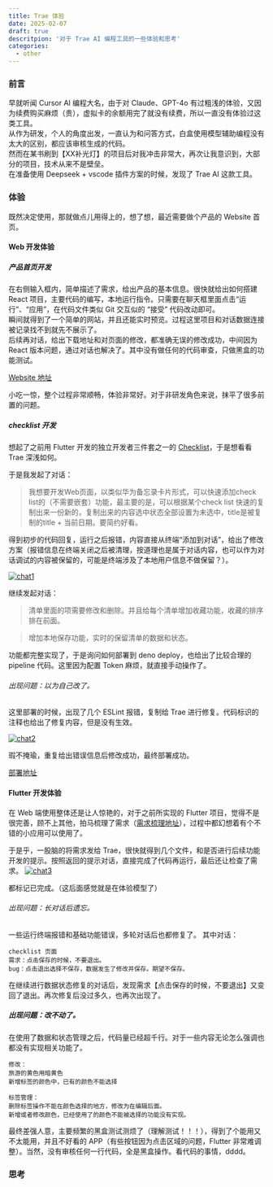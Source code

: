 ```yaml
---
title: Trae 体验
date: 2025-02-07
draft: true
descritpion: '对于 Trae AI 编程工具的一些体验和思考'
categories:
  - other
---
```


### 前言
早就听闻 Cursor AI 编程大名，由于对 Claude、GPT-4o 有过粗浅的体验，又因为续费购买麻烦（贵），虚拟卡的余额用完了就没有续费，所以一直没有体验过这类工具。    
从作为研发，个人的角度出发，一直认为和问答方式，白盒使用模型辅助编程没有太大的区别，都应该审核生成的代码。   
然而在某书刷到【XX补光灯】的项目后对我冲击非常大，再次让我意识到，大部分的项目，技术从来不是壁垒。   
在准备使用 Deepseek + vscode 插件方案的时候，发现了 Trae AI 这款工具。

### 体验
既然决定使用，那就做点儿用得上的，想了想，最近需要做个产品的 Website 首页。
#### Web 开发体验
##### 产品首页开发
在右侧输入框内，简单描述了需求，给出产品的基本信息。很快就给出如何搭建 React 项目，主要代码的编写，本地运行指令。只需要在聊天框里面点击“运行”、“应用”，在代码文件类似 Git 交互似的 “接受” 代码改动即可。    
瞬间就得到了一个简单的网站，并且还能实时预览。过程这里项目和对话数据连接被记录找不到就先不展示了。    
后续再对话，给出下载地址和对页面的修改，都准确无误的修改成功，中间因为 React 版本问题，通过对话也解决了。其中没有做任何的代码审查，只做黑盒的功能测试。   

[Website 地址](https://p-pass-file-website.deno.dev/)

小吃一惊，整个过程非常顺畅，体验非常好。对于非研发角色来说，抹平了很多前置的问题。

##### checklist 开发
想起了之前用 Flutter 开发的独立开发者三件套之一的 [Checklist](https://github.com/hawkeye-xb/checklist)，于是想看看 Trae 深浅如何。

于是我发起了对话：
> 我想要开发Web页面，以类似华为备忘录卡片形式，可以快速添加check list的（不需要嵌套）功能，最主要的是，可以根据某个check list 快速的复制出来一份新的，复制出来的内容选中状态全部设置为未选中，title是被复制的title + 当前日期。要简约好看。

得到初步的代码回复，运行之后报错，内容直接从终端“添加到对话”，给出了修改方案（报错信息在终端关闭之后被清理，按道理也是属于对话内容，也可以作为对话调试的内容被保留的，可能是终端涉及了本地用户信息不做保留？）。

<a href="/images/other/trae/chat1.png" data-lightbox="chat1" data-title="chat1">
  <img src="/images/other/trae/chat1.png" alt="chat1">
</a>

继续发起对话：
> 清单里面的项需要修改和删除。并且给每个清单增加收藏功能，收藏的排序排在前面。

> 增加本地保存功能，实时的保留清单的数据和状态。

功能都完整实现了，于是询问如何部署到 deno deploy，也给出了比较合理的 pipeline 代码。这里因为配置 Token 麻烦，就直接手动操作了。

###### 出现问题：以为自己改了。
这里部署的时候，出现了几个 ESLint 报错，复制给 Trae 进行修复。代码标识的注释也给出了修复内容，但是没有生效。

<a href="/images/other/trae/chat2.png" data-lightbox="chat2" data-title="chat2">
  <img src="/images/other/trae/chat2.png" alt="chat2">
</a>

瑕不掩瑜，重复给出错误信息后修改成功，最终部署成功。    

[部署地址](https://copy-checklist-hxb.deno.dev/)

#### Flutter 开发体验
在 Web 端使用整体还是让人惊艳的，对于之前所实现的 Flutter 项目，觉得不是很完善，顾不上其他，拍马梳理了需求（[需求梳理地址](https://kr1wuqvrba.feishu.cn/docx/LL7UdCTeqowW6Lx6Y6nctkVnnyk?from=from_copylink)），过程中都幻想着有个不错的小应用可以使用了。

于是乎，一股脑的将需求发给 Trae，很快就得到几个文件，和是否进行后续功能开发的提示。按照返回的提示对话，直接完成了代码再运行，最后还让检查了需求。
<a href="/images/other/trae/chat3.png" data-lightbox="chat3" data-title="chat3">
  <img src="/images/other/trae/chat3.png" alt="chat3">
</a>

都标记已完成。（这后面感觉就是在体验模型了）

###### 出现问题：长对话后遗忘。
一些运行终端报错和基础功能错误，多轮对话后也都修复了。
其中对话：
```shell
checklist 页面
需求：点击保存的时候，不要退出。
bug：点击退出选择不保存，数据发生了修改并保存。期望不保存。
```
在继续进行数据状态修复的对话后，发现需求【点击保存的时候，不要退出】又变回了退出。再次修复后没过多久，也再次出现了。

##### 出现问题：改不动了。
在使用了数据和状态管理之后，代码量已经超千行。对于一些内容无论怎么强调也都没有实现相关功能了。
```shell
修改：
旅游的黄色用暗黄色
新增标签的颜色中，已有的颜色不能选择
```
```shell
标签管理：
删除标签操作不能在颜色选择的地方，修改为在编辑后面。
新增或者修改颜色，已经使用了的颜色不能被选择的功能没有实现。
```

最终差强人意，主要频繁的黑盒测试测烦了（理解测试！！！），得到了个能用又不太能用，并且不好看的 APP（有些按钮因为点击区域的问题，Flutter 非常难调整）。当然，没有审核任何一行代码，全是黑盒操作。看代码的事情，dddd。
### 思考


